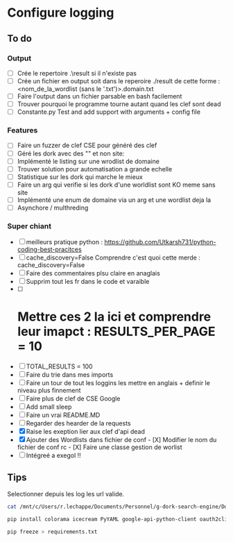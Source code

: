 # Configure logging

## To do

### Output

- [ ] Crée le repertoire .\result si il n'existe pas
- [ ] Crée un fichier en output soit dans le reperoire ./result de cette forme : <nom_de_la_wordlist (sans le '.txt')>.domain.txt
- [ ] Faire l'output dans un fichier parsable en bash facilement
- [ ] Trouver pourquoi le programme tourne autant quand les clef sont dead
- [ ] Constante.py Test and add support with arguments + config file

### Features

- [ ] Faire un fuzzer de clef CSE pour généré des clef
- [ ] Géré les dork avec des "" et non site:
- [ ] Implémenté le listing sur une wrodlist de domaine
- [ ] Trouver solution pour automatisation a grande echelle
- [ ] Statistique sur les dork qui marche le mieux
- [ ] Faire un arg qui verifie si les dork d'une worldlist sont KO meme sans site
- [ ] Implémenté une enum de domaine via un arg et une wordlist deja la
- [ ] Asynchore / multhreding

### Super chiant

- [ ] meilleurs pratique python : <https://github.com/Utkarsh731/python-coding-best-pracitces>
- [ ] cache_discovery=False  Comprendre c'est quoi cette merde : cache_discovery=False
- [ ] Faire des commentaires plsu claire en anaglais
- [ ] Supprim tout les fr dans le code et varaible
- [ ] # Mettre ces 2 la ici et comprendre leur imapct : RESULTS_PER_PAGE = 10
- [ ] TOTAL_RESULTS = 100
- [ ] Faire du trie dans mes imports
- [ ] Faire un tour de tout les loggins les mettre en anglais + definir le niveau plus finnement
- [ ] Faire plus de clef de CSE Google
- [ ] Add small sleep
- [ ] Faire un vrai README.MD
- [ ] Regarder des hearder de la requests
- [X] Raise les exeption lier aux clef d'api dead
- [X] Ajouter des Wordlists dans fichier de conf
      - [X] Modifier le nom du fichier de conf rc
      - [X] Faire une classe gestion de worlist
- [ ] Intégreé a exegol !!

## Tips

Selectionner depuis les log les url valide.

 ```bash
 cat /mnt/c/Users/r.lechappe/Documents/Personnel/g-dork-search-engine/Dorker/google_dorker.log | grep 'FOUND' | sed -n 's/.*\[\(http[^ ]*\)\].*/\1/p'
 ```

 ```bash
 pip install colorama icecream PyYAML google-api-python-client oauth2client
 ```

```bash
pip freeze > requirements.txt 
```
